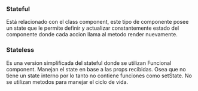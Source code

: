 ### Stateful

Está relacionado con el class component, este tipo de componente posee un state que le permite definir y actualizar
constantemente estado del componente donde cada accion llama al metodo render nuevamente.

### Stateless

Es una version simplificada del stateful donde se utilizan Funcional component.
Manejan el state en base a las props recibidas. Osea que no tiene un state interno por lo tanto no contiene 
funciones como setState.
No se utilizan metodos para manejar el ciclo de vida.